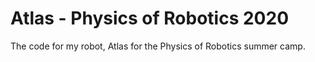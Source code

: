 # Atlas - Physics of Robotics 2020
 The code for my robot, Atlas for the Physics of Robotics summer camp.
